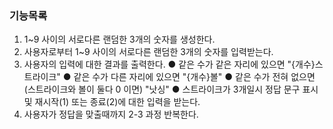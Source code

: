 ### 기능목록

1. 1~9 사이의 서로다른 랜덤한 3개의 숫자를 생성한다.
2. 사용자로부터 1~9 사이의 서로다른 랜덤한 3개의 숫자를 입력받는다.
3. 사용자의 입력에 대한 결과를 출력한다.
   ● 같은 수가 같은 자리에 있으면 "{개수}스트라이크"
   ● 같은 수가 다른 자리에 있으면 "{개수}볼"
   ● 같은 수가 전혀 없으면 (스트라이크와 볼이 둘다 0 이면) "낫싱"
   ● 스트라이크가 3개일시 정답 문구 표시 및 재시작(1) 또는 종료(2)에 대한 입력을 받는다.
4. 사용자가 정답을 맞출때까지 2-3 과정 반복한다.
